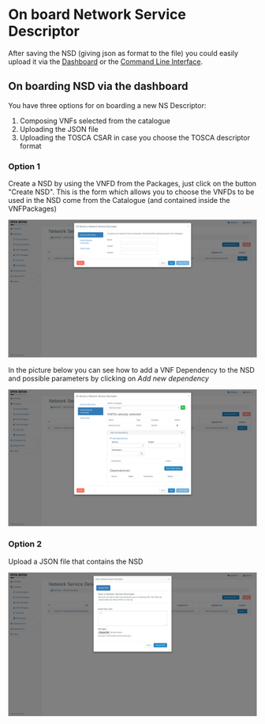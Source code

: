 # On board Network Service Descriptor

After saving the NSD (giving json as format to the file) you could easily upload it via the [Dashboard][dashboard] or the [Command Line Interface][cli].

## On boarding NSD via the dashboard

You have three options for on boarding a new NS Descriptor:

1. Composing VNFs selected from the catalogue
2. Uploading the JSON file
3. Uploading the TOSCA CSAR in case you choose the TOSCA descriptor format

### Option 1
Create a NSD by using the VNFD from the Packages, just click on the button "Create NSD".
This is the form which allows you to choose the VNFDs to be used in the NSD come from the Catalogue (and contained inside the VNFPackages)

![NSD create by VNFDs][NSDcreateSelect]

In the picture below you can see how to add a VNF Dependency to the NSD and possible parameters by clicking on *Add new dependency*

![Add VNF Dependency NSD][NSDcreateDependency]

### Option 2

Upload a JSON file that contains the NSD

![NSD create by File][NSDcreateFile]


<!---
References
-->

[dashboard]:nfvo-how-to-use-gui.md
[cli]:nfvo-how-to-use-cli.md
[launchNSD1]:images/gui-launch-pop.png
[launchNSD2]:images/gui-launch-key.png
[NSDcreateFile]:images/nfvo-how-to-use-gui-NSD-create-file.png
[NSDcreateFile]:images/nfvo-how-to-use-gui-NSD-create-file.png
[NSDcreateForm]:images/nfvo-how-to-use-gui-NSD-create-form.png
[NSDcreateSelect]:images/form-create-NSD.png
[NSDcreateDependency]:images/form-add-dependecy-pkg.png

<!---
Script for open external links in a new tab
-->
<script type="text/javascript" charset="utf-8">
      // Creating custom :external selector
      $.expr[':'].external = function(obj){
          return !obj.href.match(/^mailto\:/)
                  && (obj.hostname != location.hostname);
      };
      $(function(){
        $('a:external').addClass('external');
        $(".external").attr('target','_blank');
      })
</script>
